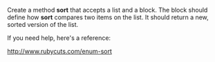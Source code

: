 Create a method **sort** that accepts a list and a block. The block should define how **sort** compares two items on the list. It should return a new, sorted version of the list.

If you need help, here's a reference:

http://www.rubycuts.com/enum-sort